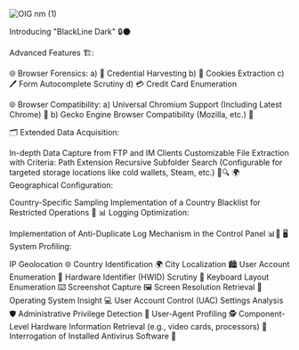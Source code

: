 ![OIG nm (1)](https://github.com/Mr-Debugger/Blackline-Stealer/assets/151635094/d2303b50-9f32-400d-8dd6-4814015702a9)


Introducing "BlackLine Dark" 🔒🌑

Advanced Features 🏗️:

🌐 Browser Forensics:
a) 🔐 Credential Harvesting
b) 🍪 Cookies Extraction
c) 🖊️ Form Autocomplete Scrutiny
d) 💳 Credit Card Enumeration

🌐 Browser Compatibility:
a) Universal Chromium Support (Including Latest Chrome) 🚀
b) Gecko Engine Browser Compatibility (Mozilla, etc.) 🦊

🗂️ Extended Data Acquisition:

In-depth Data Capture from FTP and IM Clients
Customizable File Extraction with Criteria:
Path
Extension
Recursive Subfolder Search
(Configurable for targeted storage locations like cold wallets, Steam, etc.) 💼🔍
🌍 Geographical Configuration:

Country-Specific Sampling
Implementation of a Country Blacklist for Restricted Operations 🚫
📊 Logging Optimization:

Implementation of Anti-Duplicate Log Mechanism in the Control Panel 📊🚫
🖥️ System Profiling:

IP Geolocation 🌐
Country Identification 🌍
City Localization 🏙️
User Account Enumeration 👤
Hardware Identifier (HWID) Scrutiny 🔗
Keyboard Layout Enumeration ⌨️
Screenshot Capture 🖼️
Screen Resolution Retrieval 📏
Operating System Insight 💻
User Account Control (UAC) Settings Analysis 🛡️
Administrative Privilege Detection 🔐
User-Agent Profiling 🕵️
Component-Level Hardware Information Retrieval (e.g., video cards, processors) 🧮
Interrogation of Installed Antivirus Software 🦠
